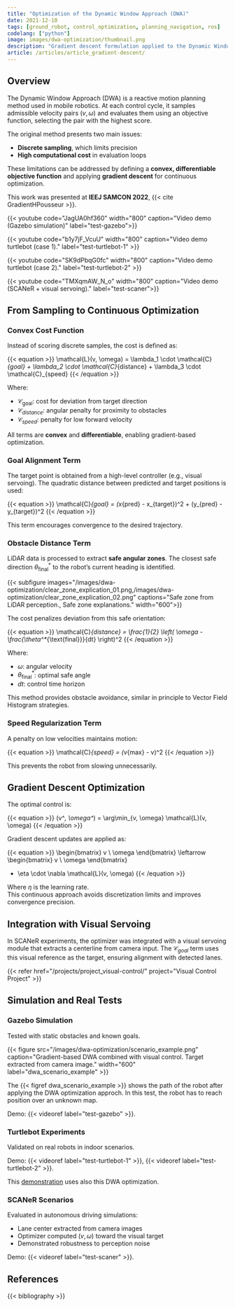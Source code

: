 ```yaml
---
title: "Optimization of the Dynamic Window Approach (DWA)"
date: 2021-12-10
tags: [ground_robot, control_optimization, planning_navigation, ros]
codelang: ["python"]
image: images/dwa-optimization/thumbnail.png
description: "Gradient descent formulation applied to the Dynamic Window Approach for improved convergence and trajectory quality."
article: /articles/article_gradient-descent/
---
```


## Overview

The Dynamic Window Approach (DWA) is a reactive motion planning method used in mobile robotics. At each control cycle, it samples admissible velocity pairs $(v, \omega)$ and evaluates them using an objective function, selecting the pair with the highest score.

The original method presents two main issues:  
- **Discrete sampling**, which limits precision  
- **High computational cost** in evaluation loops  

These limitations can be addressed by defining a **convex, differentiable objective function** and applying **gradient descent** for continuous optimization.

This work was presented at **IEEJ SAMCON 2022**, {{< cite GradientHPousseur >}}.

{{< youtube code="JagUA0hf360" width="800" caption="Video demo (Gazebo simulation)" label="test-gazebo">}}

{{< youtube code="b1y7jF_VcuU" width="800" caption="Video demo turtlebot (case 1)."  label="test-turtlebot-1" >}}

{{< youtube code="SK9dPbqG0fc" width="800" caption="Video demo turtlebot (case 2)." label="test-turtlebot-2" >}}

{{< youtube code="TMXqmAW_N_o" width="800" caption="Video demo (SCANeR + visual servoing)." label="test-scaner">}}

## From Sampling to Continuous Optimization

### Convex Cost Function

Instead of scoring discrete samples, the cost is defined as:

{{< equation >}}
\mathcal{L}(v, \omega) = \lambda_1 \cdot \mathcal{C}_{goal} + \lambda_2 \cdot \mathcal{C}_{distance} + \lambda_3 \cdot \mathcal{C}_{speed}
{{< /equation >}}

Where:  
- $\mathcal{C}_{\text{goal}}$: cost for deviation from target direction
- $\mathcal{C}_{distance}$: angular penalty for proximity to obstacles  
- $\mathcal{C}_{speed}$: penalty for low forward velocity  

All terms are **convex** and **differentiable**, enabling gradient-based optimization.

### Goal Alignment Term

The target point is obtained from a high-level controller (e.g., visual servoing). The quadratic distance between predicted and target positions is used:

{{< equation >}}
\mathcal{C}_{goal} = (x_{pred} - x_{target})^2 + (y_{pred} - y_{target})^2
{{< /equation >}}

This term encourages convergence to the desired trajectory.

### Obstacle Distance Term

LiDAR data is processed to extract **safe angular zones**. The closest safe direction $\theta^*_{\text{final}}$ to the robot’s current heading is identified.

{{< subfigure images="/images/dwa-optimization/clear_zone_explication_01.png,/images/dwa-optimization/clear_zone_explication_02.png" captions="Safe zone from LiDAR perception., Safe zone explanations." width="600">}}

The cost penalizes deviation from this safe orientation:

{{< equation >}}
\mathcal{C}_{distance} = \frac{1}{2} \left( \omega - \frac{\theta^*_{\text{final}}}{dt} \right)^2
{{< /equation >}}

Where:  
- $\omega$: angular velocity  
- $\theta^*_{\text{final}}$: optimal safe angle  
- $dt$: control time horizon  

This method provides obstacle avoidance, similar in principle to Vector Field Histogram strategies.

### Speed Regularization Term

A penalty on low velocities maintains motion:

{{< equation >}}
\mathcal{C}_{speed} = (v_{max} - v)^2
{{< /equation >}}

This prevents the robot from slowing unnecessarily.

## Gradient Descent Optimization

The optimal control is:

{{< equation >}}
(v^*, \omega^*) = \arg\min_{v, \omega} \mathcal{L}(v, \omega)
{{< /equation >}}

Gradient descent updates are applied as:

{{< equation >}}
\begin{bmatrix}
v \\
\omega
\end{bmatrix}
\leftarrow
\begin{bmatrix}
v \\
\omega
\end{bmatrix}
 - \eta \cdot \nabla \mathcal{L}(v, \omega)
{{< /equation >}}

Where $\eta$ is the learning rate.  
This continuous approach avoids discretization limits and improves convergence precision.

## Integration with Visual Servoing

In SCANeR experiments, the optimizer was integrated with a visual servoing module that extracts a centerline from camera input. The $\mathcal{C}_{goal}$ term uses this visual reference as the target, ensuring alignment with detected lanes.

{{< refer href="/projects/project_visual-control/" project="Visual Control Project" >}}

## Simulation and Real Tests

### Gazebo Simulation

Tested with static obstacles and known goals.  

{{< figure src="/images/dwa-optimization/scenario_example.png" caption="Gradient-based DWA combined with visual control. Target extracted from camera image." width="600" label="dwa_scenario_example" >}}

The {{< figref dwa_scenario_example >}} shows the path of the robot after applying the DWA optimization approch. In this test, the robot has to reach position over an unknown map.

Demo: {{< videoref label="test-gazebo" >}}.

### Turtlebot Experiments

Validated on real robots in indoor scenarios.  

Demo: {{< videoref label="test-turtlebot-1" >}}, {{< videoref label="test-turtlebot-2" >}}.

This [demonstration](/projects/project_multi-robots/#multi-robots-demo) uses also this DWA optimization.


### SCANeR Scenarios

Evaluated in autonomous driving simulations:  
- Lane center extracted from camera images  
- Optimizer computed $(v, \omega)$ toward the visual target  
- Demonstrated robustness to perception noise  

Demo: {{< videoref label="test-scaner" >}}.

## References

{{< bibliography >}}
